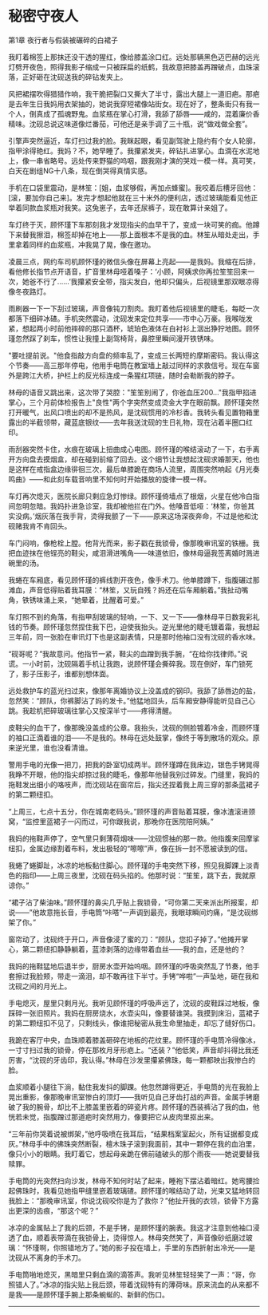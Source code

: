 # 秘密守夜人

第1章 夜行者与假装被碾碎的白裙子

我盯着棉签上那抹还没干透的猩红，像给膝盖涂口红。远处那辆黑色迈巴赫的远光灯劈开夜色，照得我影子缩成一只被踩扁的纸鹤，我故意把膝盖再蹭破点，血珠滚落，正好砸在沈砚送我的碎钻发夹上。

风把裙摆吹得猎猎作响，我干脆把裂口又撕大了半寸，露出大腿上一道旧疤。那疤是去年生日我妈用衣架抽的，她说我穿短裙像站街女。现在好了，整条街只有我一个人，倒真成了孤魂野鬼。血浆瓶在掌心打滑，我舔了舔唇——咸的，混着廉价香精味。沈砚总说这味道像烂番茄，可他还是亲手调了三十瓶，说“做戏做全套”。

引擎声突然逼近，车灯扫过我的脸。我眯起眼，看见副驾驶上隐约有个女人轮廓，指甲涂得艳红。我妈？不，她早睡了。我攥紧发夹，碎钻扎进掌心。血滴在水泥地上，像一串省略号。远处传来野猫的呜咽，跟我刚才演的哭戏一模一样。真可笑，白天在剧组NG十八条，现在倒哭得真情实感。

手机在口袋里震动，是林笙：[姐，血浆够假，再加点蜂蜜]。我咬着后槽牙回他：[滚，要加你自己来]。发完才想起他就在三十米外的便利店，透过玻璃能看见他正举着同款血浆瓶对我笑。这兔崽子，去年还尿裤子，现在敢算计亲姐了。

车灯终于灭，顾怀瑾下车那刻我才发现指尖的血早干了，变成一块可笑的痂。他蹲下来替我擦泪，棉签却掉在地上——那上面根本不是我的血。林笙从暗处走出，手里拿着同样的血浆瓶，冲我晃了晃，像在邀功。

凌晨三点，网约车司机顾怀瑾的微信头像在屏幕上亮起——是我妈。我缩在后排，看他修长指节点开语音，扩音里林母哑着嗓子：‘小顾，阿姨求你再拉笙笙回来一次，她爸不行了……’我攥紧安全带，指尖发白，他却只偏头，后视镜里那双眼凉得像冬夜路灯。

雨刷器一下一下刮过玻璃，声音像钝刀割肉。我盯着他后视镜里的睫毛，每眨一次都落下细碎冰碴。手机突然震动，沈砚发来定位共享——市中心万豪。我喉咙发紧，想起两小时前他摔碎的那只酒杯，琥珀色液体在白衬衫上洇出狰狞地图。顾怀瑾忽然踩了刹车，惯性让我撞上副驾椅背，鼻腔里瞬间漫开铁锈味。

"要吐提前说。"他食指敲方向盘的频率乱了，变成三长两短的摩斯密码。我认得这个节奏——高三那年停电，他用手电筒在教室墙上敲过同样的求救信号。现在车窗外是跨江大桥，护栏上的反光标连成一条猩红项链，随时会勒断我的脖子。

林母的语音又跳出来，这次带了哭腔："笙笙别闹了，你爸血压200..."我指甲掐进掌心，三个月前体检报告上"良性"两个字突然变成烫金大字在眼前飘。顾怀瑾突然打开暖气，出风口喷出的却不是热风，是沈砚惯用的冷杉香。我转头看见置物箱里露出的半截领带，藏蓝底银纹——去年我送沈砚的生日礼物，现在沾着半圈口红印。

雨刮器突然卡住，水痕在玻璃上扭曲成心电图。顾怀瑾的喉结滚动了一下，右手离开方向盘去摸烟盒，却在碰到前缩了回去。这个细节让我想起沈砚求婚那天，他也是这样在戒指盒边缘徘徊三次，最后单膝跪在商场人流里，周围突然响起《月光奏鸣曲》——和此刻车载音响里不知何时开始播放的旋律一模一样。

车灯再次熄灭，医院长廊只剩应急灯惨绿。顾怀瑾倚墙点了根烟，火星在他冷白指间忽明忽暗。我妈扑进急诊室，我却被他拦在门外。他嗓音低哑：‘林笙，你爸其实没病。’烟灰落在我手背，烫得我颤了一下——原来这场深夜奔命，不过是他和沈砚赌我肯不肯回头。

车门闷响，像枪栓上膛。他背光而来，影子戳在我锁骨，像那晚审讯室的铁栅。我把血迹抹在他锃亮的鞋尖，咸泪滑进嘴角——味道依旧，像林母逼我签离婚时溅进碗里的汤。

我蜷在车厢底，看见顾怀瑾的裤线割开夜色，像手术刀。他单膝蹲下，指腹碾过那滩血，声音低得贴着我耳膜：“林笙，又玩自残？妈还在后车厢躺着。”我扯动嘴角，铁锈味涌上来，“她晕着，比醒着可爱。”

车灯照不到的角落，有指甲刮玻璃的轻响，一下、又一下——像林母平日数我彩礼钱的节奏。顾怀瑾忽然捏住我下巴，迫使我抬头。逆光里他的睫毛镀着霜，我想起三年前，同一张脸在审讯灯下也是这副表情，只是那时他袖口没有沈砚的香水味。

“砚哥呢？”我故意问。他指节一紧，鞋尖的血蹭到我手腕，“在给你找律师。”说谎。一小时前，沈砚隔着手机让我跑，说顾怀瑾会撕碎我。现在倒好，车门锁死了，影子压影子，谁都别想体面。

远处救护车的蓝光扫过来，像那年离婚协议上没盖成的钢印。我舔了舔唇边的盐，忽然笑：“顾队，你裤脚沾了妈的发卡。”他猛地回头，后车厢安静得能听见自己心跳。我趁机把碎玻璃往掌心又按深半寸——疼得清醒。

皮鞋尖的血干了，像那晚没盖成的公章。我抬头，沈砚的侧脸镀着冷金，而顾怀瑾的袖口正滴着谁的泪——不是我的。林母在远处鼓掌，像终于等到散场的观众。原来逆光里，谁也没看清谁。

警用手电的光像一把刀，把我的卧室切成两半。顾怀瑾蹲在我床边，银色手铐晃得我睁不开眼，他的指尖却掠过我的睫毛，像那年他替我别过碎发。门缝里，我妈的拖鞋发出细小的咯吱声，而沈砚站在窗帘后，指尖还捏着我上周三穿的那条蓝裙子的第二颗纽扣。

“上周三，七点十五分，你在城南老码头。”顾怀瑾的声音贴着耳膜，像冰渣滚进颈窝，“监控里蓝裙子一闪而过，可你跟我说，那晚你在医院陪阿姨。”

我妈的拖鞋声停了，空气里只剩薄荷烟味——沈砚惯抽的那一款。他指腹来回摩挲纽扣，金属边缘割着布料，发出极轻的“嚓嚓”声，像在拆一封不愿被读到的信。

我蜷了蜷脚趾，冰凉的地板黏住脚心。顾怀瑾的手电突然下移，照见我脚踝上淡青色的指印——上周三夜里，沈砚在码头掐的。他那时说：“笙笙，跳下去，我就原谅你。”

“裙子沾了柴油味。”顾怀瑾的鼻尖几乎贴上我锁骨，“可你第二天来派出所报案，却说——”他故意拖长音，手电筒“咔嗒”一声调到最亮，我眼球瞬间灼痛，“是沈砚绑架了你。”

窗帘动了，沈砚终于开口，声音像浸了蜜的刀：“顾队，您扣子掉了。”他摊开掌心，第二颗纽扣静静躺着，蓝漆剥落的边缘带着血丝——我的血，还是他的？

我妈的拖鞋猛地后退半步，厨房水壶开始呜咽。顾怀瑾的呼吸突然乱了节奏，他手套擦过我脸颊，带走一滴泪，却不敢再往下半寸。手铐“哗啦”一声坠地，砸在我和沈砚之间的月光上。

手电熄灭，屋里只剩月光。我听见顾怀瑾的呼吸声远了，沈砚的皮鞋踩过地板，像踩碎一张旧照片。我妈在厨房烧水，水壶尖叫，像要替谁哭。我摸到床沿，蓝裙子的第二颗纽扣不见了，只剩线头，像谁把秘密从我生命里抽走，却忘了缝好伤口。

我跪在客厅中央，血珠顺着膝盖砸碎在地板的花纹里。顾怀瑾的手电筒冷得像冰，一寸寸扫过我的锁骨，停在那枚月牙形疤上。“还装？”他低笑，声音却抖得比我还厉害，“沈砚的牙齿印，我认得。”林母在沙发里攥紧佛珠，每一颗都映出我惨白的脸。

血浆顺着小腿往下淌，黏住我发抖的脚踝。他忽然蹲得更近，手电筒的光在我脸上晃出重影，像那晚审讯室惨白的顶灯——我听见自己牙齿打战的声音。金属手铐磨破了我的腕骨，却比不上膝盖里嵌着的碎瓷片疼。顾怀瑾的西装裤沾了我的血，他恍若未觉，指腹蹭过那道疤时突然用力，像要把它从皮肉里抠出来。

“三年前你哭着说被绑架，”他呼吸喷在我耳后，“结果档案室起火，所有证据都变成灰。”林母手中的佛珠突然断裂，檀木珠子滚到我面前，其中一颗停在我的血泊里，像只小小的眼睛。我盯着它，想起母亲跪在佛前磕破头的那个雨夜——她说要替我赎罪。

手电筒的光突然扫向沙发，林母不知何时站了起来，睡袍下摆沾着暗红。她弯腰捡起佛珠时，我看见她指甲缝里嵌着玻璃碴。顾怀瑾的喉结动了动，光束又猛地转回我脸上：“那晚审讯室，你说沈砚咬你是为了救你？”他扯开我的衣领，锁骨下方露出更深的齿痕，“那这个呢？”

冰凉的金属贴上了我的后颈，不是手铐，是顾怀瑾的腕表。我这才注意到他袖口浸透了血，顺着表带滴在我锁骨上，烫得惊人。林母突然笑了，声音像砂纸磨过玻璃：“怀瑾啊，你照错地方了。”她的影子投在墙上，手里的东西折射出冷光——是沈砚从不离身的手术刀。

手电筒啪地熄灭，黑暗里只剩血滴的滴答声。我听见林笙轻轻笑了一声：“哥，你照错人了。”冰凉的指尖贴上我后颈，带着沈砚特有的薄荷味。原来流血的从来都不是我——是顾怀瑾手腕上那条蜿蜒的、新鲜的伤口。


---

